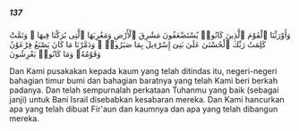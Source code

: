 ##### 137

<span class="ayah">وَأَوْرَثْنَا ٱلْقَوْمَ ٱلَّذِينَ كَانُوا۟ يُسْتَضْعَفُونَ مَشَٰرِقَ ٱلْأَرْضِ وَمَغَٰرِبَهَا ٱلَّتِى بَٰرَكْنَا فِيهَا ۖ وَتَمَّتْ كَلِمَتُ رَبِّكَ ٱلْحُسْنَىٰ عَلَىٰ بَنِىٓ إِسْرَٰٓءِيلَ بِمَا صَبَرُوا۟ ۖ وَدَمَّرْنَا مَا كَانَ يَصْنَعُ فِرْعَوْنُ وَقَوْمُهُۥ وَمَا كَانُوا۟ يَعْرِشُونَ</span>

<span class="ayah_translation">Dan Kami pusakakan kepada kaum yang telah ditindas itu, negeri-negeri bahagian timur bumi dan bahagian baratnya yang telah Kami beri berkah padanya. Dan telah sempurnalah perkataan Tuhanmu yang baik (sebagai janji) untuk Bani Israil disebabkan kesabaran mereka. Dan Kami hancurkan apa yang telah dibuat Fir'aun dan kaumnya dan apa yang telah dibangun mereka.</span>
